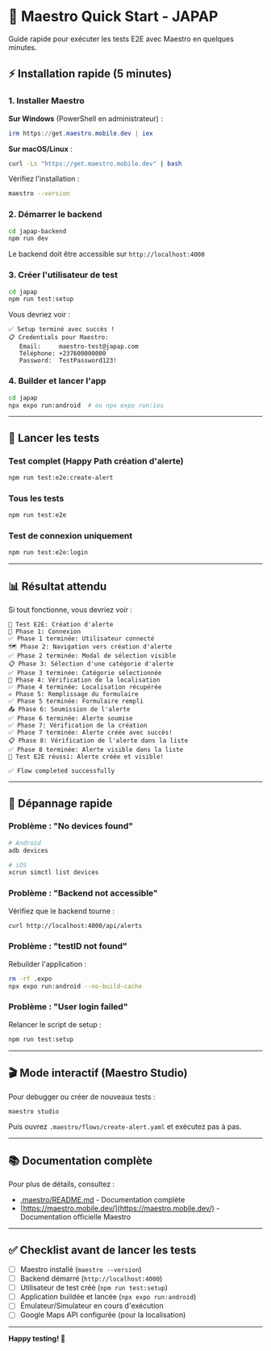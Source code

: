 # 🚀 Maestro Quick Start - JAPAP

Guide rapide pour exécuter les tests E2E avec Maestro en quelques minutes.

## ⚡ Installation rapide (5 minutes)

### 1. Installer Maestro

**Sur Windows** (PowerShell en administrateur) :
```powershell
irm https://get.maestro.mobile.dev | iex
```

**Sur macOS/Linux** :
```bash
curl -Ls "https://get.maestro.mobile.dev" | bash
```

Vérifiez l'installation :
```bash
maestro --version
```

### 2. Démarrer le backend

```bash
cd japap-backend
npm run dev
```

Le backend doit être accessible sur `http://localhost:4000`

### 3. Créer l'utilisateur de test

```bash
cd japap
npm run test:setup
```

Vous devriez voir :
```
✅ Setup terminé avec succès !
📋 Credentials pour Maestro:
   Email:     maestro-test@japap.com
   Téléphone: +237600000000
   Password:  TestPassword123!
```

### 4. Builder et lancer l'app

```bash
cd japap
npx expo run:android  # ou npx expo run:ios
```

---

## 🎯 Lancer les tests

### Test complet (Happy Path création d'alerte)

```bash
npm run test:e2e:create-alert
```

### Tous les tests

```bash
npm run test:e2e
```

### Test de connexion uniquement

```bash
npm run test:e2e:login
```

---

## 📊 Résultat attendu

Si tout fonctionne, vous devriez voir :

```
📝 Test E2E: Création d'alerte
🔐 Phase 1: Connexion
✅ Phase 1 terminée: Utilisateur connecté
🗺️ Phase 2: Navigation vers création d'alerte
✅ Phase 2 terminée: Modal de sélection visible
📋 Phase 3: Sélection d'une catégorie d'alerte
✅ Phase 3 terminée: Catégorie sélectionnée
📍 Phase 4: Vérification de la localisation
✅ Phase 4 terminée: Localisation récupérée
✍️ Phase 5: Remplissage du formulaire
✅ Phase 5 terminée: Formulaire rempli
📤 Phase 6: Soumission de l'alerte
✅ Phase 6 terminée: Alerte soumise
✅ Phase 7: Vérification de la création
✅ Phase 7 terminée: Alerte créée avec succès!
📋 Phase 8: Vérification de l'alerte dans la liste
✅ Phase 8 terminée: Alerte visible dans la liste
🎉 Test E2E réussi: Alerte créée et visible!

✅ Flow completed successfully
```

---

## 🐛 Dépannage rapide

### Problème : "No devices found"

```bash
# Android
adb devices

# iOS
xcrun simctl list devices
```

### Problème : "Backend not accessible"

Vérifiez que le backend tourne :
```bash
curl http://localhost:4000/api/alerts
```

### Problème : "testID not found"

Rebuilder l'application :
```bash
rm -rf .expo
npx expo run:android --no-build-cache
```

### Problème : "User login failed"

Relancer le script de setup :
```bash
npm run test:setup
```

---

## 🎬 Mode interactif (Maestro Studio)

Pour debugger ou créer de nouveaux tests :

```bash
maestro studio
```

Puis ouvrez `.maestro/flows/create-alert.yaml` et exécutez pas à pas.

---

## 📚 Documentation complète

Pour plus de détails, consultez :
- [.maestro/README.md](.maestro/README.md) - Documentation complète
- [https://maestro.mobile.dev/](https://maestro.mobile.dev/) - Documentation officielle Maestro

---

## ✅ Checklist avant de lancer les tests

- [ ] Maestro installé (`maestro --version`)
- [ ] Backend démarré (`http://localhost:4000`)
- [ ] Utilisateur de test créé (`npm run test:setup`)
- [ ] Application buildée et lancée (`npx expo run:android`)
- [ ] Émulateur/Simulateur en cours d'exécution
- [ ] Google Maps API configurée (pour la localisation)

---

**Happy testing! 🎉**
